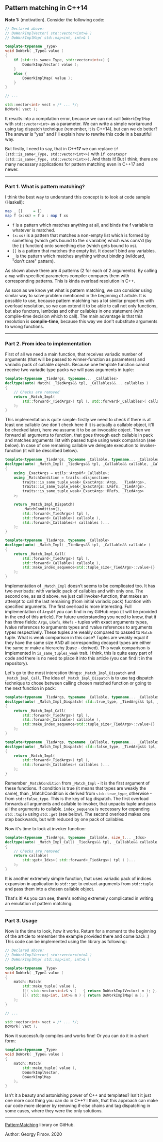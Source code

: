 ## Pattern matching in C++14

**Note 1:** (motivation). Consider the following code:

```cpp
// Declared above:
// DoWorkImplVector( std::vector<int>& )
// DoWorkImplMap( std::map<int, int>& )

template<typename _Type>
void DoWork( _Type& value )
{
    if (std::is_same<_Type, std::vector<int>>) {
        DoWorkImplVector( value );
    }
    else {
        DoWorkImplMap( value );
    }
}

// ...

std::vector<int> vect = /* ... */;
DoWork( vect );
```

It results into a compilation error, because we can not call `DoWorkImplMap` with `std::vector<int>` as a parameter.
We can write a simple workaround using tag dispatch technique (remember, it is C++14), but can we do better? 
The answer is "yes" and I'll explain how to rewrite this code in a beautiful way.

But firstly, I need to say, that in C++**17** we can replace `if (std::is_same<_Type, std::vector<int>>)` with
`if constexpr (std::is_same<_Type, std::vector<int>>)`. And thats it! But I think, there are many necessary applications
for pattern matching even in C++17 and newer.

----

### Part 1. What is pattern matching?

I think the best way to understand this concept is to look at code sample (Haskell):

```haskell
map _ []     = []
map f (x:xs) = f x : map f xs
```

- `f` is a pattern which matches anything at all, and binds the f variable to whatever is matched.
- `(x:xs)` is a pattern that matches a non-empty list which is formed by something (which gets bound 
to the x variable) which was cons'd (by the (:) function) onto something else (which gets bound to xs).
- `[]` is a pattern that matches the empty list. It doesn't bind any variables.
- `_` is the pattern which matches anything without binding (wildcard, "don't care" pattern).

As shown above there are 4 patterns (2 for each of 2 arguments). By calling a `map` with specified parameters
compiler compares them with corresponding patterns. This is kinda overload resolution in C++.

As soon as we know yet what is pattern matching, we can consider using similar way to solve problem mentioned
in the beginning of article. It is possible to use, because pattern matching has a lot similar properties
with overload resolution, so we can extend it to be able to call not only functions, but also functors,
lambdas and other callables in one statement (with compile-time decision which to call). The main advantage
is that this resolution is **compile-time**, because this way we don't substitute arguments to wrong functions.

----

### Part 2. From idea to implementation

First of all we need a main function, that receives variadic number of arguments (that will be passed to 
winner-function as parameters) and variadic pack of callable objects. Because one template function
cannot receive two variadic type packs we will pass arguments in tuple:

```cpp
template<typename _TiedArgs, typename... _Callables>
decltype(auto) Match( _TiedArgs&& tpl, _Callables&&... callables )
{
    // Checks are removed
    return _Match_Impl(
        std::forward<_TiedArgs>( tpl ), std::forward<_Callables>( callables )...
    );
}
```

This implementation is quite simple: firstly we need to check if there is at least one callable (we don't check
here if it is actually a callable object, it'll be checked later), here we assume it to be an invocable object.
Then we forward all arguments to function, that goes through each callable in pack and matches arguments list
with passed tuple using weak comparison (see below). In case of one remaining callable we delegate execution
to invoker-function (it will be described below).

```cpp
template<typename _TiedArgs, typename _Callable, typename... _Callables> 
decltype(auto) _Match_Impl( _TiedArgs&& tpl, _Callable&& callable, _Callables&&... callables )
{
    using _ExactArgs = utils::ArgsOf<_Callable>;
    using _MatchCondition = traits::disjunction<
        traits::is_same_tuple_weak<_ExactArgs::Args,  _TiedArgs>,
        traits::is_same_tuple_weak<_ExactArgs::LRefs, _TiedArgs>,
        traits::is_same_tuple_weak<_ExactArgs::RRefs, _TiedArgs>
    >;

    return _Match_Impl_Dispatch(
        _MatchCondition{},
        std::forward<_TiedArgs>( tpl ),
        std::forward<_Callable>( callable ),
        std::forward<_Callables>( callables )...
    );
}

template<typename _TiedArgs, typename _Callable> 
decltype(auto) _Match_Impl( _TiedArgs&& tpl, _Callable&& callable )
{
    return _Match_Impl_Call(
        std::forward<_TiedArgs>( tpl ),
        std::forward<_Callable>( callable ),
        std::make_index_sequence<std::tuple_size<_TiedArgs>::value>{}
    );
}
```

Implementation of `_Match_Impl` doesn't seems to be complicated too. It has two overloads: with variadic pack of
callables and with only one. The second one, as said above, we just call invoker-function, that makes an attempt
to call the last remaining (from initial variadic pack) fucntion with specified arguments. The first overload is 
more interesting. Full implementation of `ArgsOf` you can find in my GitHub repo (it will be provided in the end
of this article). For future understanding you need to know, that it has three fields: `Args`, `LRefs`, `RRefs` - 
tuples with exact arguments types, lvalue references to arguments types and rvalue references to arguments types
respectively. These tuples are weakly compared to passed to `Match` tuple. What is weak comparison in this case?
Tuples are weakly equal if they have the same size AND all corresponding decayed types are either the same or make
a hierarchy (base - derived). This weak comparison is implemented in `is_same_tuples_weak` trait. I think, this is
quite easy part of code and there is no need to place it into this article (you can find it in the repository).

Let's go to the most interestion things: `_Match_Impl_Dispatch` and `_Match_Impl_Call`. The idea of 
`_Match_Impl_Dispatch` is to use tag dispatch technique to chose between calling chosen matched function or going
to the next function in pack:

```cpp
template<typename _TiedArgs, typename _Callable, typename... _Callables> 
decltype(auto) _Match_Impl_Dispatch( std::true_type, _TiedArgs&& tpl, _Callable&& callable, _Callables&&... )
{
    return _Match_Impl_Call( 
        std::forward<_TiedArgs>( tpl ),
        std::forward<_Callable>( callable ),
        std::make_index_sequence<std::tuple_size<_TiedArgs>::value>{}
    );
}

template<typename _TiedArgs, typename _Callable, typename... _Callables> 
decltype(auto) _Match_Impl_Dispatch( std::false_type, _TiedArgs&& tpl, _Callable&&, _Callables&&... callables )
{
    return _Match_Impl(
        std::forward<_TiedArgs>( tpl ),
        std::forward<_Callables>( callables )...
    );
}
```

Remember `_MatchCondition` from `_Match_Impl` - it is the first argument of these functions. If condition is true
(it means that types are weakly the same), than _MatchCondition is derived from `std::true_type`, otherwise - from
`std::false_type`. This is the key of tag dispatch. The first overload forwards all arguments and callable to invoker,
that unpacks tuple and pass all the arguments to callable. `index_sequence` is necessary for expanding `std::tuple`
using `std::get` (see below). The second overload makes one step backwards, but with reduced by one pack of callables.

Now it's time to look at invoker function:

```cpp
template<typename _TiedArgs, typename _Callable, size_t... _Idxs> 
decltype(auto) _Match_Impl_Call( _TiedArgs&& tpl, _Callable&& callable, std::index_sequence<_Idxs...> )
{
    // Checks are removed
    return callable( 
        std::get<_Idxs>( std::forward<_TiedArgs>( tpl ) )... 
    );
}
```

It is another extremely simple function, that uses variadic pack of indices expansion in application to `std::get` to
extract arguments from `std::tuple` and pass them into a chosen callable object. 

That's it! As you can see, there's nothing extremely complicated in writing an emulation of pattern matching.

----

### Part 3. Usage

Now is the time to look, how it works. Return for a moment to the beginning of the article to remember the example provided
there and come back :) This code can be implemented using the library as following:

```cpp
// Declared above:
// DoWorkImplVector( std::vector<int>& )
// DoWorkImplMap( std::map<int, int>& )

template<typename _Type>
void DoWork( _Type& value )
{
    match::Match(
        std::make_tuple( value ),
        []( std::vector<int>& v )   { return DoWorkImplVector( v ); },
        []( std::map<int, int>& m ) { return DoWorkImplMap( m ); }
    );
}

// ...

std::vector<int> vect = /* ... */;
DoWork( vect );
```

Now it successfully compiles and works fine! Or you can do it in a short form:

```cpp
template<typename _Type>
void DoWork( _Type& value )
{
    match::Match(
        std::make_tuple( value ),
        DoWorkImplVector,
        DoWorkImplMap
    );
}
```

Isn't it a beauty and astonishing power of C++ and templates? Isn't it just one more cool thing you can do in C++?
I think, that this approach can make our code more cleaner by removing if-else chains and tag dispatching in some
cases, where they were the only solutions.

----

[PatternMatching](https://github.com/GeorgyFirsov/PatternMatching) library on GitHub.

Author: Georgy Firsov. 2020
